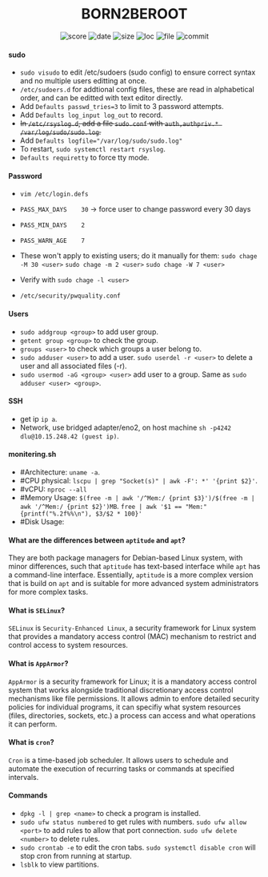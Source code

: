 <h1 align="center">BORN2BEROOT</h1>

<p align="center">
    <img alt="score" src="https://img.shields.io/static/v1?label=status&message=ongoing&color=red&logo=42&logoColor=green">
    <img alt="date" src="https://img.shields.io/static/v1?label=date&message=May%2014th,%202023&color=ff6984&logo=Cachet&logoColor=green">
    <img alt="size" src="https://img.shields.io/github/languages/code-size/darrenkuro/42_born2beroot?label=size">
    <img alt="loc" src="https://img.shields.io/tokei/lines/github/darrenkuro/42_born2beroot?label=lines">
    <img alt="file" src="https://img.shields.io/github/directory-file-count/darrenkuro/42_born2beroot/submitted?label=files">
    <img alt="commit" src="https://img.shields.io/github/last-commit/darrenkuro/42_born2beroot">
</p>

#### sudo

- `sudo visudo` to edit /etc/sudoers (sudo config) to ensure correct syntax and no multiple users editting at once. 
- `/etc/sudoers.d` for addtional config files, these are read in alphabetical order, and can be editted with text editor directly.
- Add `Defaults	passwd_tries=3` to limit to 3 password attempts.
- Add `Defaults	log_input log_out` to record.
- ~~In `/etc/rsyslog.d`, add a file `sudo.conf` with `auth,authpriv.* /var/log/sudo/sudo.log`.~~
- Add `Defaults	logfile="/var/log/sudo/sudo.log"`
- To restart, `sudo systemctl restart rsyslog`.
- `Defaults requiretty` to force tty mode.

#### Password

- `vim /etc/login.defs`

- `PASS_MAX_DAYS	30` -> force user to change password every 30 days
- `PASS_MIN_DAYS	2`
- `PASS_WARN_AGE	7`
- These won't apply to existing users; do it manually for them: `sudo chage -M 30 <user>` `sudo chage -m 2 <user>` `sudo chage -W 7 <user>`
- Verify with `sudo chage -l <user>`
- `/etc/security/pwquality.conf`

#### Users

- `sudo addgroup <group>` to add user group.
- `getent group <group>` to check the group.
- `groups <user>` to check which groups a user belong to.
- `sudo adduser <user>` to add a user. `sudo userdel -r <user>` to delete a user and all associated files (-r).
- `sudo usermod -aG <group> <user>` add user to a group. Same as `sudo adduser <user> <group>`.

#### SSH

- get ip `ip a`.
- Network, use bridged adapter/eno2, on host machine `sh -p4242 dlu@10.15.248.42 (guest ip)`.

#### monitering.sh

- #Architecture: `uname -a`.
- #CPU physical: `lscpu | grep "Socket(s)" | awk -F': *' '{print $2}'`.
- #vCPU: `nproc --all`
- #Memory Usage: `$(free -m | awk '/^Mem:/ {print $3}')/$(free -m | awk '/^Mem:/ {print $2}')MB`. `free | awk '$1 == "Mem:" {printf("%.2f%%\n"), $3/$2 * 100}'`
- #Disk Usage: 

#### What are the differences between `aptitude` and `apt`?

They are both package managers for Debian-based Linux system, with minor differences, such that `aptitude` has text-based interface while `apt` has a command-line interface. Essentially, `aptitude` is a more complex version that is build on `apt` and is suitable for more advanced system administrators for more complex tasks. 

#### What is `SELinux`?

`SELinux` is `Security-Enhanced Linux`, a security framework for Linux system that provides a mandatory access control (MAC) mechanism to restrict and control access to system resources. 

#### What is `AppArmor`?

`AppArmor` is a security framework for Linux; it is a mandatory access control system that works alongside traditional discretionary access control mechanisms like file permissions. It allows admin to enfore detailed security policies for individual programs, it can specifiy what system resources (files, directories, sockets, etc.) a process can access and what operations it can perform.

#### What is `cron`?

`Cron` is a time-based job scheduler. It allows users to schedule and automate the execution of recurring tasks or commands at specified intervals. 

#### Commands
- `dpkg -l | grep <name>` to check a program is installed.
- `sudo ufw status numbered` to get rules with numbers. `sudo ufw allow <port>` to add rules to allow that port connection. `sudo ufw delete <number>` to delete rules.
- `sudo crontab -e` to edit the cron tabs. `sudo systemctl disable cron` will stop cron from running at startup.
- `lsblk` to view partitions.
